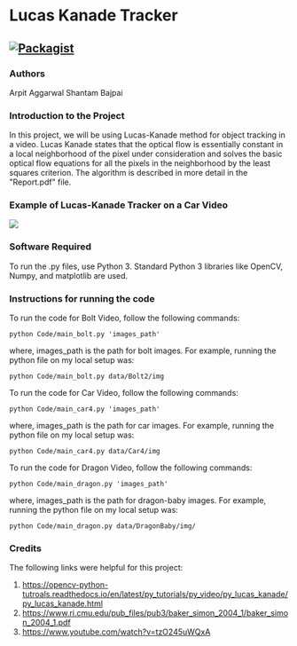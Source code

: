 # Lucas Kanade Tracker

[![Packagist](https://img.shields.io/packagist/l/doctrine/orm.svg)](LICENSE.md)
---


### Authors
Arpit Aggarwal
Shantam Bajpai


### Introduction to the Project
In this project, we will be using Lucas-Kanade method for object tracking in a video. Lucas Kanade states that the optical flow is essentially constant in a local neighborhood of the pixel under consideration and solves the basic optical flow equations for all the pixels in the neighborhood by the least squares criterion. The algorithm is described in more detail in the "Report.pdf" file.


### Example of Lucas-Kanade Tracker on a Car Video
![](https://j.gifs.com/5Q41kB.gif)


### Software Required
To run the .py files, use Python 3. Standard Python 3 libraries like OpenCV, Numpy, and matplotlib are used.


### Instructions for running the code
To run the code for Bolt Video, follow the following commands:

```
python Code/main_bolt.py 'images_path'
```
where, images_path is the path for bolt images. For example, running the python file on my local setup was:

```
python Code/main_bolt.py data/Bolt2/img
```


To run the code for Car Video, follow the following commands:

```
python Code/main_car4.py 'images_path'
```
where, images_path is the path for car images. For example, running the python file on my local setup was:

```
python Code/main_car4.py data/Car4/img
```


To run the code for Dragon Video, follow the following commands:

```
python Code/main_dragon.py 'images_path'
```
where, images_path is the path for dragon-baby images. For example, running the python file on my local setup was:

```
python Code/main_dragon.py data/DragonBaby/img/
```


### Credits
The following links were helpful for this project:
1. https://opencv-python-tutroals.readthedocs.io/en/latest/py_tutorials/py_video/py_lucas_kanade/py_lucas_kanade.html
2. https://www.ri.cmu.edu/pub_files/pub3/baker_simon_2004_1/baker_simon_2004_1.pdf
3. https://www.youtube.com/watch?v=tzO245uWQxA
